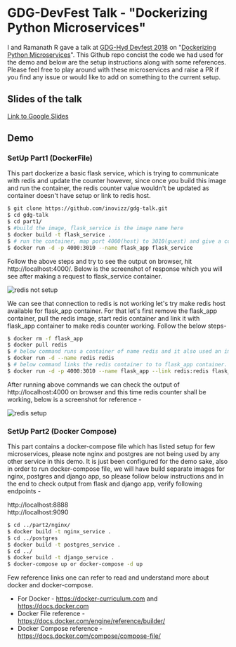 # GDG-DevFest Talk - "Dockerizing Python Microservices"

I and Ramanath R gave a talk at [GDG-Hyd Devfest 2018](https://docs.google.com/presentation/d/1bF5kK3QUCMswygG4KQ5kBDBbsx01AfDaHfGncPyg8zg/edit?usp=sharing) on "[Dockerizing Python Microservices](https://devfesthyd18.firebaseapp.com/schedule/2018-10-28?&sessionId=120)". This Github repo concist the code we had used for the demo and below are the setup instructions along with some references. Please feel free to play around with these microservices and raise a PR if you find any issue or would like to add on something to the current setup.

## Slides of the talk
[Link to Google Slides](https://docs.google.com/presentation/d/1bF5kK3QUCMswygG4KQ5kBDBbsx01AfDaHfGncPyg8zg/edit?usp=sharing)

## Demo
### SetUp Part1 (DockerFile)

This part dockerize a basic flask service, which is trying to communicate with redis and update the counter however, since once you build this image and run the container, the redis counter value wouldn't be updated as container doesn't have setup or link to redis host.

```sh
$ git clone https://github.com/inovizz/gdg-talk.git
$ cd gdg-talk
$ cd part1/
$ #build the image, flask_service is the image name here
$ docker build -t flask_service .
$ # run the container, map port 4000(host) to 3010(guest) and give a container name - flask_app
$ docker run -d -p 4000:3010 --name flask_app flask_service
```
Follow the above steps and try to see the output on browser, hit http://localhost:4000/. Below is the screenshot of response which you will see after making a request to flask_service container.

![redis not setup](https://raw.githubusercontent.com/inovizz/gdg-talk/master/part1/woredis.png)

We can see that connection to redis is not working let's try make redis host available for flask_app container.
For that let's first remove the flask_app container, pull the redis image, start redis container and link it with flask_app container to make redis counter working. Follow the below steps-

```sh
$ docker rm -f flask_app
$ docker pull redis
$ # below command runs a container of name redis and it also used an image called redis to instantiate it.
$ docker run -d --name redis redis
$ # below command links the redis container to to flask_app container.
$ docker run -d -p 4000:3010 --name flask_app --link redis:redis flask_service
```

After running above commands we can check the output of http://localhost:4000 on browser and this time redis counter shall be working, below is a screenshot for reference -


![redis setup](https://raw.githubusercontent.com/inovizz/gdg-talk/master/part1/wredis.png)

### SetUp Part2 (Docker Compose)

This part contains a docker-compose file which has listed setup for few microservices, please note nginx and postgres are not being used by any other service in this demo. It is just been configured for the demo sake, also in order to run docker-compose file, we will have build separate images for nginx, postgres and django app, so please follow below instructions and in the end to check output from flask and django app, verify following endpoints -

http://localhost:8888</br>
http://localhost:9090

```sh
$ cd ../part2/nginx/
$ docker build -t nginx_service .
$ cd ../postgres
$ docker build -t postgres_service .
$ cd ../
$ docker build -t django_service .
$ docker-compose up or docker-compose -d up
```

Few reference links one can refer to read and understand more about docker and docker-compose.

- For Docker - https://docker-curriculum.com and https://docs.docker.com
- Docker File reference -  https://docs.docker.com/engine/reference/builder/
- Docker Compose reference -  https://docs.docker.com/compose/compose-file/
